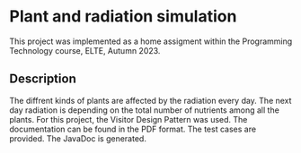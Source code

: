 # Plant and radiation simulation

This project was implemented as a home assigment within the Programming Technology course, ELTE, Autumn 2023.

## Description

The diffrent kinds of plants are affected by the radiation every day.
The next day radiation is depending on the total number of nutrients among all the plants.
For this project, the Visitor Design Pattern was used.
The documentation can be found in the PDF format.
The test cases are provided.
The JavaDoc is generated.
